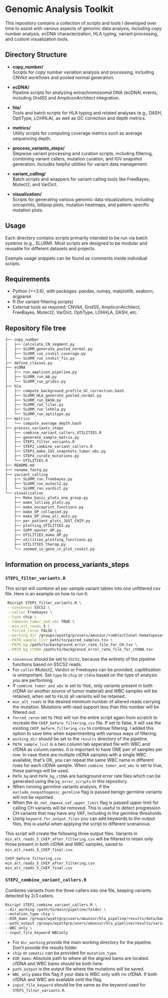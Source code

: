 # Genomic Analysis Toolkit

This repository contains a collection of scripts and tools I developed over time to assist with various aspects of genomic data analysis, including copy number analysis, ecDNA characterization, HLA typing, variant processing, and custom visualization tools.

## Directory Structure

- **copy_number/**  
  Scripts for copy number variation analysis and processing, including CNVkit workflows and pooled normal generation.

- **ecDNA/**  
  Pipeline scripts for analyzing extrachromosomal DNA (ecDNA) events, including GridSS and AmpliconArchitect integration.

- **hla/**  
  Tools and batch scripts for HLA typing and related analyses (e.g., DASH, OptiType, LOHHLA), as well as GC correction and depth metrics.

- **metrics/**  
  Utility scripts for computing coverage metrics such as average sequencing depth.

- **process_variants_steps/**  
  Stepwise variant processing and curation scripts, including filtering, combining variant callers, mutation curation, and IGV snapshot generation. Includes helpful utilities for variant data management.

- **variant_calling/**  
  Batch scripts and wrappers for variant calling tools like FreeBayes, Mutect2, and VarDict.

- **visualization/**  
  Scripts for generating various genomic data visualizations, including oncoprints, lollipop plots, mutation heatmaps, and patient-specific mutation plots.

## Usage

Each directory contains scripts primarily intended to be run via batch systems (e.g., SLURM). Most scripts are designed to be modular and reusable for different datasets and projects.

Example usage snippets can be found as comments inside individual scripts.

## Requirements

- Python (>=3.6), with packages: pandas, numpy, matplotlib, seaborn, argparse  
- R (for variant filtering scripts)  
- External tools as required: CNVkit, GridSS, AmpliconArchitect, FreeBayes, Mutect2, VarDict, OptiType, LOHHLA, DASH, etc.

## Repository file tree

```bash
├── copy_number
│   ├── calculate_CN_segment.py
│   ├── SLURM_generate_pooled_normal.py
│   ├── SLURM_run_cnvkit_coverage.py
│   └── SLURM_run_cnvkit_fix.py
├── define_classes.py
├── ecDNA
│   ├── run_amplicon_pipeline.py
│   ├── SLURM_run_AA.py
│   └── SLURM_run_gridss.py
├── hla
│   ├── compute_background_profile_GC_correction.bash
│   ├── SLURM_HLA_generate_pooled_normal.py
│   ├── SLURM_run_DASH.py
│   ├── SLURM_run_lilac.py
│   ├── SLURM_run_lohhla.py
│   └── SLURM_run_optitype.py
├── metrics
│   └── compute_average_depth.bash
├── process_variants_steps
│   ├── combine_variant_callers_UTILITIES.R
│   ├── generate_sample_matrix.py
│   ├── STEP1_filter_variants.R
│   ├── STEP2_combine_variant_callers.R
│   ├── STEP3_make_IGV_snapshots_tumor_wbc.py
│   ├── STEP4_curate_mutations.py
│   └── UTILITIES.R
├── README.md
├── rename_fastq.py
├── variant_calling
│   ├── SLURM_run_freebayes.py
│   ├── SLURM_run_mutect2.py
│   └── SLURM_run_vardict.py
└── visualization
    ├── Make_basic_plots_one_group.py
    ├── make_lolliop_plots.py
    ├── make_oncoprint_functions.py
    ├── make_OP_collapsed.py
    ├── make_OP_show_all_muts.py
    ├── per_patient_plots_JUST_CHIP.py
    ├── plotting_UTILITIES.py
    ├── SUPP_master_OP.py
    ├── UTILITIES_make_OP.py
    ├── utilities_plotting_functions.py
    ├── UTILITIES_therap.py
    └── zoomed_in_gene_cn_plot_cnvkit.py
```

## Information on process_variants_steps

### `STEP1_filter_variants.R`
This script will combine all per sample variant tables into one unfiltered csv file. Here is an example on how to run it:
 
```bash
 Rscript STEP1_filter_variants.R \
 --consensus SSCS2 \
 --caller Freebayes \
 --type chip \
 --combine_tumor_and_wbc TRUE \
 --min_alt_reads 5 \
 --forced_rerun FALSE \
 --working_dir /groups/wyattgrp/users/amunzur/rumble/Clonal-hematopoiesis-pipeline/results \
 --PATH_sample_list path/to/paired_samples.tsv \
 --PATH_bg /path/to/background_error_rate_file_for_CH.tsv \
 --PATH_bg_ctDNA /path/to/background_error_rate_file_for_ctDNA.tsv
 ```
 
 - `consensus` should be set to `SSCS2`, because the entirety of the pipeline functions based on SSCS2 reads. 
 - For `caller` Mutect2, Vardict or Freebayes can be provided, capitilization is unimportant. Set `type` to `chip` or `ctdna` based on the type of analysis you are performing.
 - If `combine_tumor_and_wbc` is set to `TRUE`, only variants present in both ctDNA (or another source of tumor material) and WBC samples will be retained, when set to `FALSE` all variants will be retained.
 - `min_alt_reads` is the desired minimum number of altered reads carrying the mutation. Mutations with read support less than this number will be filtered out.
 - `forced_rerun` set to `TRUE` will run the entire script again from scratch to recreate the `CHIP_before_filtering.csv` file. If set to false, it will use the existing `CHIP_before_filtering.csv` to continue filtering. I added this option to save time when experimenting with various ways of filtering.
 - `working_dir` should be set to the `results` directory of the pipeline.
 - `PATH_sample_list` is a two column tab seperated file with WBC and cfDNA as column names. It is important to have ONE pair of samples per row. In case there are multiple ctDNA samples with a single WBC available, that's OK, you can repeat the same WBC name in different rows for each ctDNA sample. When `combine_tumor_and_wbc` is set to true, these pairings will be used. 
 - `PATH_bg` and `PATH_bg_ctDNA` are background error rate files which can be generated using the `bg_error_scripts` in this repository.
 - When running germline variants analysis, if the `exclude_nonpathogenic_germline` flag is passed benign germline variants will not be reported.
 - When the `do_not_impose_vaf_upper_limit` flag is passed upper limit for calling CH variants will be removed. This is useful to detect progression CH variants that may have any VAF, including in the germline thresholds.
 - Using `keyword_for_output_files` you can add keywords to the output files, this is useful when applying the script to different scenarious.

This script will create the following three output files. Variants in `min_alt_reads_5_CHIP_after_filtering.csv` will be filtered to retain only those present in both ctDNA and WBC samples, saved to `min_alt_reads_5_CHIP_final.csv`. 

```bash
CHIP_before_filtering.csv
min_alt_reads_5_CHIP_after_filtering.csv
min_alt_reads_5_CHIP_final.csv

```

### `STEP2_combine_variant_callers.R`
Combines variants from the three callers into one file, keeping variants detected by 2/3 callers.

```bash
Rscript STEP2_combine_variant_callers.R \
--dir_working /path/to/main/pipeline/folder \
--mutation_type chip \
--DIR_bams /groups/wyattgrp/users/amunzur/hla_pipeline/results/data/bam/sorted \
--path_output /groups/wyattgrp/users/amunzur/hla_pipeline/results/variant_calling/ctdna_mutations.csv \
--WBC_only \
--input_file_keyword WBConly
```
- For `dir_working` provide the main working directory for the pipeline. Don't provide the results folder.
- `chip` or `somatic` can ba provided for `mutation_type`.
- `DIR_bams`: Absolute path to where all the aligned bams are located. cfDNA and WBC bams should be both here.
- `path_output` is the output file where the mutations will be saved.
- `WBC_only` pass this flag if your data is WBC only with no cfDNA. If both cfDNA and WBC are available omit the flag.
- `input_file_keyword` should be the same as the keyword used for `STEP1_filter_variants.R`.

